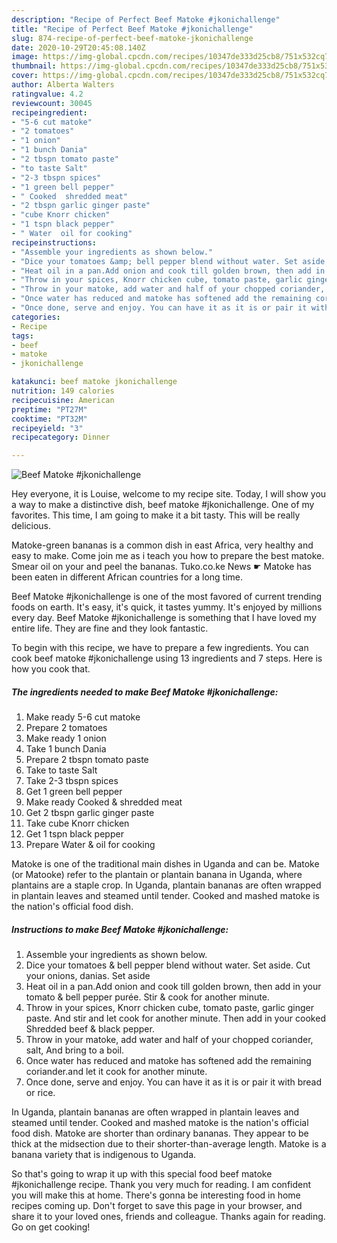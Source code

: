 ```yaml
---
description: "Recipe of Perfect Beef Matoke #jkonichallenge"
title: "Recipe of Perfect Beef Matoke #jkonichallenge"
slug: 874-recipe-of-perfect-beef-matoke-jkonichallenge
date: 2020-10-29T20:45:08.140Z
image: https://img-global.cpcdn.com/recipes/10347de333d25cb8/751x532cq70/beef-matoke-jkonichallenge-recipe-main-photo.jpg
thumbnail: https://img-global.cpcdn.com/recipes/10347de333d25cb8/751x532cq70/beef-matoke-jkonichallenge-recipe-main-photo.jpg
cover: https://img-global.cpcdn.com/recipes/10347de333d25cb8/751x532cq70/beef-matoke-jkonichallenge-recipe-main-photo.jpg
author: Alberta Walters
ratingvalue: 4.2
reviewcount: 30045
recipeingredient:
- "5-6 cut matoke"
- "2 tomatoes"
- "1 onion"
- "1 bunch Dania"
- "2 tbspn tomato paste"
- "to taste Salt"
- "2-3 tbspn spices"
- "1 green bell pepper"
- " Cooked  shredded meat"
- "2 tbspn garlic ginger paste"
- "cube Knorr chicken"
- "1 tspn black pepper"
- " Water  oil for cooking"
recipeinstructions:
- "Assemble your ingredients as shown below."
- "Dice your tomatoes &amp; bell pepper blend without water. Set aside. Cut your onions, danias. Set aside"
- "Heat oil in a pan.Add onion and cook till golden brown, then add in your tomato &amp; bell pepper purée. Stir &amp; cook for another minute."
- "Throw in your spices, Knorr chicken cube, tomato paste, garlic ginger paste. And stir and let cook for another minute. Then add in your cooked Shredded beef &amp; black pepper."
- "Throw in your matoke, add water and half of your chopped coriander, salt, And bring to a boil."
- "Once water has reduced and matoke has softened add the remaining coriander.and let it cook for another minute."
- "Once done, serve and enjoy. You can have it as it is or pair it with bread or rice."
categories:
- Recipe
tags:
- beef
- matoke
- jkonichallenge

katakunci: beef matoke jkonichallenge 
nutrition: 149 calories
recipecuisine: American
preptime: "PT27M"
cooktime: "PT32M"
recipeyield: "3"
recipecategory: Dinner

---
```



![Beef Matoke #jkonichallenge](https://img-global.cpcdn.com/recipes/10347de333d25cb8/751x532cq70/beef-matoke-jkonichallenge-recipe-main-photo.jpg)

Hey everyone, it is Louise, welcome to my recipe site. Today, I will show you a way to make a distinctive dish, beef matoke #jkonichallenge. One of my favorites. This time, I am going to make it a bit tasty. This will be really delicious.

Matoke-green bananas is a common dish in east Africa, very healthy and easy to make. Come join me as i teach you how to prepare the best matoke. Smear oil on your and peel the bananas. Tuko.co.ke News ☛ Matoke has been eaten in different African countries for a long time.

Beef Matoke #jkonichallenge is one of the most favored of current trending foods on earth. It's easy, it's quick, it tastes yummy. It's enjoyed by millions every day. Beef Matoke #jkonichallenge is something that I have loved my entire life. They are fine and they look fantastic.


To begin with this recipe, we have to prepare a few ingredients. You can cook beef matoke #jkonichallenge using 13 ingredients and 7 steps. Here is how you cook that.

<!--inarticleads1-->

##### The ingredients needed to make Beef Matoke #jkonichallenge:

1. Make ready 5-6 cut matoke
1. Prepare 2 tomatoes
1. Make ready 1 onion
1. Take 1 bunch Dania
1. Prepare 2 tbspn tomato paste
1. Take to taste Salt
1. Take 2-3 tbspn spices
1. Get 1 green bell pepper
1. Make ready  Cooked &amp; shredded meat
1. Get 2 tbspn garlic ginger paste
1. Take cube Knorr chicken
1. Get 1 tspn black pepper
1. Prepare  Water &amp; oil for cooking


Matoke is one of the traditional main dishes in Uganda and can be. Matoke (or Matooke) refer to the plantain or plantain banana in Uganda, where plantains are a staple crop. In Uganda, plantain bananas are often wrapped in plantain leaves and steamed until tender. Cooked and mashed matoke is the nation&#39;s official food dish. 

<!--inarticleads2-->

##### Instructions to make Beef Matoke #jkonichallenge:

1. Assemble your ingredients as shown below.
1. Dice your tomatoes &amp; bell pepper blend without water. Set aside. Cut your onions, danias. Set aside
1. Heat oil in a pan.Add onion and cook till golden brown, then add in your tomato &amp; bell pepper purée. Stir &amp; cook for another minute.
1. Throw in your spices, Knorr chicken cube, tomato paste, garlic ginger paste. And stir and let cook for another minute. Then add in your cooked Shredded beef &amp; black pepper.
1. Throw in your matoke, add water and half of your chopped coriander, salt, And bring to a boil.
1. Once water has reduced and matoke has softened add the remaining coriander.and let it cook for another minute.
1. Once done, serve and enjoy. You can have it as it is or pair it with bread or rice.


In Uganda, plantain bananas are often wrapped in plantain leaves and steamed until tender. Cooked and mashed matoke is the nation&#39;s official food dish. Matoke are shorter than ordinary bananas. They appear to be thick at the midsection due to their shorter-than-average length. Matoke is a banana variety that is indigenous to Uganda. 

So that's going to wrap it up with this special food beef matoke #jkonichallenge recipe. Thank you very much for reading. I am confident you will make this at home. There's gonna be interesting food in home recipes coming up. Don't forget to save this page in your browser, and share it to your loved ones, friends and colleague. Thanks again for reading. Go on get cooking!
